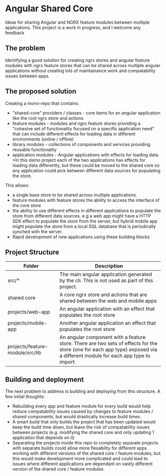 # Angular Shared Core
Ideas for sharing Angular and NGRX feature modules between multiple applications. This project is a work in progress, and I welcome any feedback

## The problem
Identifying a good solution for creating ngrx stores and angular feature modules with ngrx feature stores that can be shared across multiple angular applications without creating lots of maintainance work and compatability issues between apps.

## The proposed solution
Creating a mono-repo that contains:
 - "shared-core" providers / classes - core items for an angular application like the root ngrx store and actions
 - feature modules - modules and ngrx feature stores providing a "cohesive set of functionality focused on a specific application need" that can include different effects for loading data in different environments (online / offline)
 - library modules - collections of components and services providing reusable functionality
 - application modules - Angular applications with effects for loading data. *In this demo project each of the two applications has effects for loading data differently, but these could be moved to the shared core so any application could pick between different data sources for populating the store.

This allows:
 - a single base store to be shared across multiple applications.
 - feature modules with feature stores the ability to access the interface of the core store
 - the ability to use different effects in different applications to populate the store from different data sources. e.g a web app might have a HTTP SDK effect to populate the store from the server, but hybrid mobile app might populate the store from a local SQL database that is periodically synched with the server.
 - Rapid development of new applications using these building blocks
 
## Project Structure
| Folder | Description | 
| ------ | ------ | 
| src/* | The main angular application generated by the cli. This is not used as part of this project.  
| shared core | A core ngrx store and actions that are shared between the web and mobile apps
| projects/web-app | An angular application with an effect that populates the root store
| projects/mobile-app | Another angular application an effect that populates the root store
| projects/feature-module/src/lib | An angular component with a feature store. There are two sets of effects for the store (one for each app type) exposed via a different module for each app type to import.

## Building and deployment
The next problem to address is building and deploying from this structure. A few initial thoughts:
 - Rebuilding every app and feature module for every build would help reduce compatability issues caused by changes to feature modules / shared components, but would drastically increase build times.
 - A smart build that only builds the project that has been updated would keep the build time down, but leave the risk of compatability issues between projects (e.g. modifying the shared core and only updating 1 application that depends on it)
 - Separating the projects inside this repo to completely separate projects with separate builds could allow more flexability for different apps working with different versions of the shared core / feature modules, but this would make development more complicated and could lead to issues where different applications are dependant on vastly different version of the shared core / feature modules.
